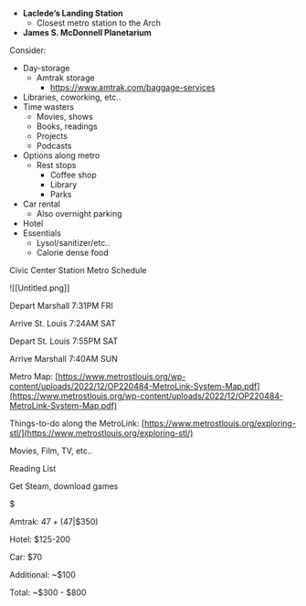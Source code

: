 - **Laclede’s Landing Station**
    - Closest metro station to the Arch
- **James S. McDonnell Planetarium**

  

Consider:

- Day-storage
    - Amtrak storage
        - https://www.amtrak.com/baggage-services
- Libraries, coworking, etc..
- Time wasters
    - Movies, shows
    - Books, readings
    - Projects
    - Podcasts
- Options along metro
    - Rest stops
        - Coffee shop
        - Library
        - Parks
- Car rental
    - Also overnight parking
- Hotel
- Essentials
    - Lysol/sanitizer/etc..
    - Calorie dense food

  

  

Civic Center Station Metro Schedule

![[Untitled.png]]

  

Depart Marshall 7:31PM FRI

Arrive St. Louis 7:24AM SAT

Depart St. Louis 7:55PM SAT

Arrive Marshall 7:40AM SUN

  

Metro Map: [https://www.metrostlouis.org/wp-content/uploads/2022/12/OP220484-MetroLink-System-Map.pdf](https://www.metrostlouis.org/wp-content/uploads/2022/12/OP220484-MetroLink-System-Map.pdf)

  

Things-to-do along the MetroLink: [https://www.metrostlouis.org/exploring-stl/](https://www.metrostlouis.org/exploring-stl/)

  

Movies, Film, TV, etc..

Reading List

Get Steam, download games

  

  

$$$$$$$$$$$$$$$$$$$$$

Amtrak: $47 + ($47|$350)

Hotel: $125-200

Car: $70

Additional: ~$100

Total: ~$300 - $800